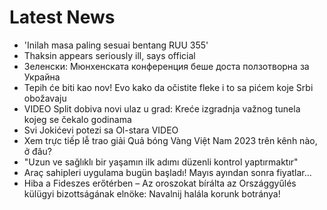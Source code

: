 # Latest News
-  'Inilah masa paling sesuai bentang RUU 355'
-  Thaksin appears seriously ill, says official
-  Зеленски: Мюнхенската конференция беше доста ползотворна за Украйна
-  Tepih će biti kao nov! Evo kako da očistite fleke i to sa pićem koje Srbi obožavaju
-  VIDEO Split dobiva novi ulaz u grad: Kreće izgradnja važnog tunela kojeg se čekalo godinama
-  Svi Jokićevi potezi sa Ol-stara VIDEO
-  Xem trực tiếp lễ trao giải Quả bóng Vàng Việt Nam 2023 trên kênh nào, ở đâu?
-  "Uzun ve sağlıklı bir yaşamın ilk adımı düzenli kontrol yaptırmaktır"
-  Araç sahipleri uygulama bugün başladı! Mayıs ayından sonra fiyatlar...
-  Hiba a Fideszes erőtérben – Az oroszokat bírálta az Országgyűlés külügyi bizottságának elnöke: Navalnij halála korunk botránya!
